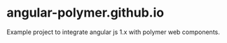 # angular-polymer.github.io
Example project to integrate angular js 1.x with polymer web components.
